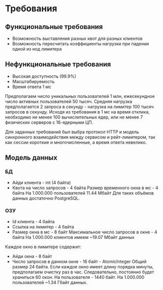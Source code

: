 
# Требования
## Функциональные требования
* Возможность выставления разных квот для разных клиентов
* Возможность пересчитать коэффициенты нагрузки при падении одной из нод лимитера
## Нефункциональные требования
* Высокая доступность (99.9%)
* Масштабируемость
* Время ответа 1 мс 

Предполагаем число уникальных пользователей 1 млн, ежесекундное число активных пользователей 50 тысяч. Средняя нагрузка предполагается 2 запроса в секунду - нагрузка на лимитер 100 тысяч запросов в секунду. Исходя из требования в 1 мс на время отклика, необходимо не менее 100 вычислительных ядер, или не менее 7 физических серверов с 16-ядерными ЦП.

Для заданных требований был выбра протокол HTTP и модель синхронного взаимодействия между сервисом и рейт-лимитером, так как сессии короткие и многочисленные, а время ответа невелико. 

## Модель данных

### БД
* Айди клиента - int (4 байта)
* Квота на число запросов - 4 байта
Размер временного окна в мс - 4 байта
На 1.000.000 пользователей 11.44 Мбайт
Для таких объёмов данных достаточно PostgreSQL.

### ОЗУ
* Id клиента - 4 байта
* Ссылка на лимитер - 4 байта
* Размер окна в мс - 8 байт
Максимальное число запросов в окне - 4 байта
На 1.000.000 клиентов имеем ~19.07 Мбайт данных 

Каждое окно в лимитере содержит:
* Айди окна - 8 байт
* Число запросов в данном окне - 16 байт - AtomicInteger
Общий размер 24 байта.
Если каждое окно имеет длину порядка минуты, предполагаем очистку раз в час. Следовательно, постоянно будет храниться 60 окон. 
На пользователя - 1440 байт. На 1.000.000 пользователей ~1.34 Гбайт данных.
